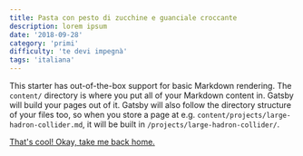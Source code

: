 ```yaml
---
title: Pasta con pesto di zucchine e guanciale croccante
description: lorem ipsum
date: '2018-09-28'
category: 'primi'
difficulty: 'te devi impegnà'
tags: 'italiana'
---
```


This starter has out-of-the-box support for basic Markdown rendering. The `content/` directory is where you put all of your Markdown content in. Gatsby will build your pages out of it. Gatsby will also follow the directory structure of your files too, so when you store a page at e.g. `content/projects/large-hadron-collider.md`, it will be built in `/projects/large-hadron-collider/`.

[That's cool! Okay, take me back home.](/)
